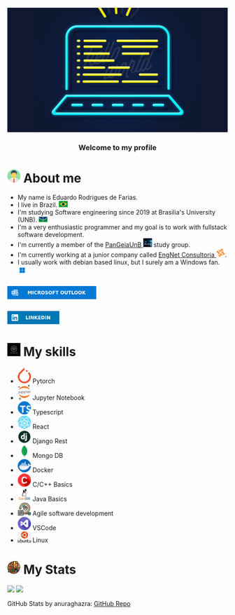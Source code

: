 <p align="center">
  <img src="assets/header.gif" />
</p>

<h3 align='center'>
  Welcome to my profile
</h3>
 
# <img src="assets/about_me.png" width="30"/> About me
- My name is Eduardo Rodrigues de Farias.
- I live in Brazil. <img src="assets/Flag_of_Brazil.png" width="20"/>
- I'm studying Software engineering since 2019 at Brasilia's University (UNB). <img src="assets/UNB.jpg" width="20"/>
- I'm a very enthusiastic programmer and my goal is to work with fullstack software development.
- I'm currently a member of the [PanGeiaUnB <img width="20" src="assets/pangeia.png"/>](https://github.com/PanGeiaUnB) study group. 
- I'm currently working at a junior company called [EngNet Consultoria <img src="assets/EngNet.png" width="20"/>](https://engnetconsultoria.com.br/).
- I usually work with debian based linux, but I surely am a Windows fan. <img src="assets/windows.jpg" width="20"/>

### [<img src="./assets/Outlook-badge.svg" height="30"/>](mailto:eduardo.rfarias@outlook.com)

### [<img src="./assets/LinkedIn-badge.svg" height="30"/>](https://www.linkedin.com/in/eduardo-rodrigues-de-farias-212962205/)

# <img src="assets/myskills.jpg" width="30"/> My skills

- <img src="assets/pytorch.png" width="30"/> Pytorch
- <img src="assets/jupyter.png" width="30"/> Jupyter Notebook
- <img src="assets/typescript.png" width="30"/> Typescript
- <img src="assets/react.png" width="30"/> React
- <img src="assets/django.jpg" width="30"/> Django Rest
- <img src="assets/mongo.jfif" width="30"/> Mongo DB
- <img src="assets/docker.png" width="30"/> Docker
- <img src="assets/c.png" width="30"/> C/C++ Basics
- <img src="assets/java.png" width="30"/> Java Basics
- <img src="assets/agile.png" width="30"/> Agile software development
- <img src="assets/vs.png" width="30"/> VSCode
- <img src="assets/ubuntu.png" width="30"/> Linux

# <img src="assets/stats.png" width="30"/> My Stats

<div>
  <img height="150em" src="https://github-readme-stats.vercel.app/api?username=Eduardo-RFarias&count_private=true&show_icons=true&theme=github_dark" />
  <img height="150em" src="https://github-readme-stats.vercel.app/api/top-langs/?username=Eduardo-RFarias&layout=compact&theme=github_dark&hide=jupyter%20notebook" />
</div>

GitHub Stats by anuraghazra: [GitHub Repo](https://github.com/anuraghazra/github-readme-stats)
